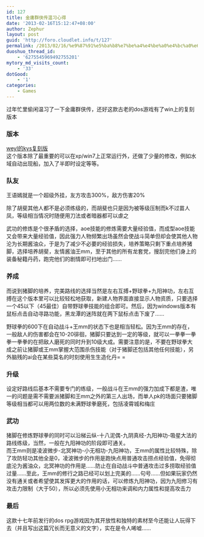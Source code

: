 ```yaml
---
id: 127
title: 金庸群侠传温习心得
date: '2013-02-16T15:12:47+08:00'
author: Zephur
layout: post
guid: 'http://foro.cloudlet.info/t/127'
permalink: /2013/02/16/%e9%87%91%e5%ba%b8%e7%be%a4%e4%be%a0%e4%bc%a0%e6%b8%a9%e4%b9%a0%e5%bf%83%e5%be%97/
duoshuo_thread_id:
    - '6275545969492755201'
mytory_md_visits_count:
    - '33'
dotGood:
    - '1'
categories:
    - Games
---
```


过年忙里偷闲温习了一下金庸群侠传，还好这款古老的dos游戏有了win上的复刻版本

<!--more-->

### 版本

[weyl的kys复刻版](http://http://www.txdx.net/thread-401655-1-1.html)  
这个版本除了最重要的可以在xp/win7上正常运行外，还做了少量的修改，例如水域自动出现船，加入了半即时设定等等。

### 队友

王语嫣就是一个超级外挂，友方攻击300%，敌方伤害20%

除了胡斐其他人都不是必须练级的，而胡斐也只是因为被等级压制而k不过苗人凤，等级相当情况时随便用刀法或者暗器都可以虐之

武功的修炼是个很矛盾的选择，aoe技能的修炼需要大量经验值，而成型aoe技能又会带来大量经验值，因此强力人物频繁出场虽然会使战斗简单但却会使其他人物沦为长期酱油众，于是为了减少不必要的经验损失，培养策略只剩下重点培养猪脚，选择培养胡斐，友情酱油王mm，至于其他的所有龙套党，搜刮完他们身上的装备秘籍丹药，跑完他们的剧情即可扫地出门……

### 养成

而说到猪脚的培养，完美路线的选择当然是左右互搏+野球拳+九阳神功，左右互搏在这个版本里可以比较轻松地获取，新建人物界面直接显示人物资质，只要选择一个45以下（45最佳）自带野球拳技能的组合即可。然后，因为windows版本有鼠标点击自动寻路功能，黑龙潭的迷阵就在两下鼠标点击下废了……

野球拳的600下在自动战斗+王mm的状态下也是相当轻松。因为王mm的存在，一般敌人的伤害都会在10-20徘徊，猪脚只要达到一定的等级，就可以一拳拳一拳拳一拳拳的在把敌人磨死的同时升到10级大成。需要注意的是，不要在野球拳大成之前让猪脚或王mm掌握大范围杀伤技能（对于猪脚还包括其他任何技能），另外脑残的ai会在某些莫名的时刻使用生生造化丹= =

### 升级

设定好路线后基本不需要专门的练级，一般战斗在王mm的强力加成下都是渣，唯一的问题是需不需要派猪脚和王mm之外的第三人出场，而单人pk的场面只要猪脚等级相当都可以用两位数的未满野球拳磨死，包括凌霄城和梅庄

### 武功

猪脚在修炼野球拳的同时可以沿梯云纵-十八泥偶-九阴真经-九阳神功-吸星大法的路线练级，当然，一般在九阳神功的阶段即可通关。  
而王mm则是凌波微步-北冥神功-小无相功-九阳神功，王mm的属性比较特殊，除了攻防轻功其他全是0，凌波微步的作用是跑快点用普通攻击捞点经验值，免得彻底沦为酱油众，北冥神功的作用是……防止在自动战斗中普通攻击过多捞取经验值过量……至此，王mm的修行之路已经可以划上完美的……句号……但如果玩家仍然没有通关或者希望使其发挥更大的作用的话，可以修炼九阳神功，因为九阳修习有攻击力限制（大于50），所以必须先使用小无相功来调和内力属性和提高攻击力

### 最后

这款十七年前发行的dos rpg游戏因为其开放性和独特的素材至今还能让人玩得下去（并且写出这篇冗长而无意义的文字），实在是令人唏嘘……